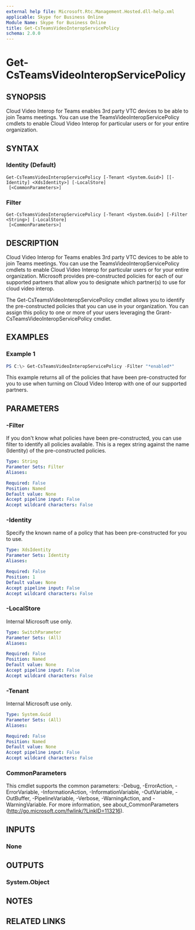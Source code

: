 ```yaml
---
external help file: Microsoft.Rtc.Management.Hosted.dll-help.xml
applicable: Skype for Business Online
Module Name: Skype for Business Online
title: Get-CsTeamsVideoInteropServicePolicy
schema: 2.0.0
---
```


# Get-CsTeamsVideoInteropServicePolicy

## SYNOPSIS

Cloud Video Interop for Teams enables 3rd party VTC devices to be able to join Teams meetings.  You can use the TeamsVideoInteropServicePolicy cmdlets to enable Cloud Video Interop for particular users or for your entire organization.

## SYNTAX

### Identity (Default)
```
Get-CsTeamsVideoInteropServicePolicy [-Tenant <System.Guid>] [[-Identity] <XdsIdentity>] [-LocalStore]
 [<CommonParameters>]
```

### Filter
```
Get-CsTeamsVideoInteropServicePolicy [-Tenant <System.Guid>] [-Filter <String>] [-LocalStore]
 [<CommonParameters>]
```

## DESCRIPTION
Cloud Video Interop for Teams enables 3rd party VTC devices to be able to join Teams meetings.  You can use the TeamsVideoInteropServicePolicy cmdlets to enable Cloud Video Interop for particular users or for your entire organization.  Microsoft provides pre-constructed policies for each of our supported partners that allow you to designate which partner(s) to use for cloud video interop.  

The Get-CsTeamsVideoInteropServicePolicy cmdlet allows you to identify the pre-constructed policies that you can use in your organization.  You can assign this policy to one or more of your users leveraging the Grant-CsTeamsVideoInteropServicePolicy cmdlet.

## EXAMPLES

### Example 1
```powershell
PS C:\> Get-CsTeamsVideoInteropServicePolicy -Filter "*enabled*"
```

This example returns all of the policies that have been pre-constructed for you to use when turning on Cloud Video Interop with one of our supported partners.

## PARAMETERS

### -Filter
If you don't know what policies have been pre-constructed, you can use filter to identify all policies available.  This is a regex string against the name (Identity) of the pre-constructed policies.

```yaml
Type: String
Parameter Sets: Filter
Aliases:

Required: False
Position: Named
Default value: None
Accept pipeline input: False
Accept wildcard characters: False
```

### -Identity
Specify the known name of a policy that has been pre-constructed for you to use.

```yaml
Type: XdsIdentity
Parameter Sets: Identity
Aliases:

Required: False
Position: 1
Default value: None
Accept pipeline input: False
Accept wildcard characters: False
```

### -LocalStore
Internal Microsoft use only.

```yaml
Type: SwitchParameter
Parameter Sets: (All)
Aliases:

Required: False
Position: Named
Default value: None
Accept pipeline input: False
Accept wildcard characters: False
```

### -Tenant
Internal Microsoft use only.

```yaml
Type: System.Guid
Parameter Sets: (All)
Aliases:

Required: False
Position: Named
Default value: None
Accept pipeline input: False
Accept wildcard characters: False
```

### CommonParameters
This cmdlet supports the common parameters: -Debug, -ErrorAction, -ErrorVariable, -InformationAction, -InformationVariable, -OutVariable, -OutBuffer, -PipelineVariable, -Verbose, -WarningAction, and -WarningVariable.
For more information, see about_CommonParameters (http://go.microsoft.com/fwlink/?LinkID=113216).

## INPUTS

### None


## OUTPUTS

### System.Object

## NOTES

## RELATED LINKS
